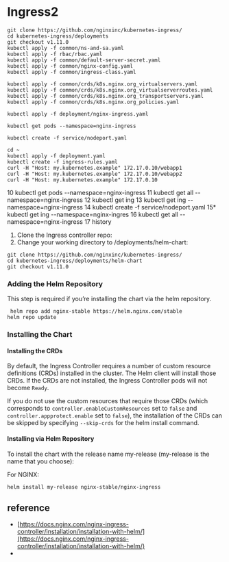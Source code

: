# Ingress2



```text
git clone https://github.com/nginxinc/kubernetes-ingress/
cd kubernetes-ingress/deployments
git checkout v1.11.0
kubectl apply -f common/ns-and-sa.yaml
kubectl apply -f rbac/rbac.yaml
kubectl apply -f common/default-server-secret.yaml
kubectl apply -f common/nginx-config.yaml
kubectl apply -f common/ingress-class.yaml

kubectl apply -f common/crds/k8s.nginx.org_virtualservers.yaml
kubectl apply -f common/crds/k8s.nginx.org_virtualserverroutes.yaml
kubectl apply -f common/crds/k8s.nginx.org_transportservers.yaml
kubectl apply -f common/crds/k8s.nginx.org_policies.yaml

kubectl apply -f deployment/nginx-ingress.yaml

kubectl get pods --namespace=nginx-ingress 
 
kubectl create -f service/nodeport.yaml
 
cd ~
kubectl apply -f deployment.yaml
kubectl create -f ingress-rules.yaml
curl -H "Host: my.kubernetes.example" 172.17.0.10/webapp1
curl -H "Host: my.kubernetes.example" 172.17.0.10/webapp2
curl -H "Host: my.kubernetes.example" 172.17.0.10
```

10 kubectl get pods --namespace=nginx-ingress 11 kubectl get all --namespace=nginx-ingress 12 kubectl get ing 13 kubectl get ing --namespace=nginx-ingress 14 kubectl create -f service/nodeport.yaml 15\* kubectl get ing --namespace=nginx-ingres 16 kubectl get all --namespace=nginx-ingress 17 history



1. Clone the Ingress controller repo:
2. Change your working directory to /deployments/helm-chart:

```text
git clone https://github.com/nginxinc/kubernetes-ingress/
cd kubernetes-ingress/deployments/helm-chart
git checkout v1.11.0

```

### Adding the Helm Repository

This step is required if you’re installing the chart via the helm repository.

```text
 helm repo add nginx-stable https://helm.nginx.com/stable
helm repo update
```

### Installing the Chart

#### Installing the CRDs

By default, the Ingress Controller requires a number of custom resource definitions \(CRDs\) installed in the cluster. The Helm client will install those CRDs. If the CRDs are not installed, the Ingress Controller pods will not become `Ready`.

If you do not use the custom resources that require those CRDs \(which corresponds to `controller.enableCustomResources` set to `false` and `controller.appprotect.enable` set to `false`\), the installation of the CRDs can be skipped by specifying `--skip-crds` for the helm install command.

#### Installing via Helm Repository

To install the chart with the release name my-release \(my-release is the name that you choose\):

For NGINX:

```text
helm install my-release nginx-stable/nginx-ingress
```

## reference

* [https://docs.nginx.com/nginx-ingress-controller/installation/installation-with-helm/](https://docs.nginx.com/nginx-ingress-controller/installation/installation-with-helm/)
* 
